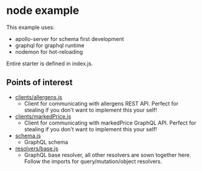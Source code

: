 # node example

This example uses:

- apollo-server for schema first development
- graphql for graphql runtime
- nodemon for hot-reloading

Entire starter is defined in index.js.

## Points of interest

- [clients/allergens.js](/2_example/NODE/src/clients/allergens.js)
  - Client for communicating with allergens REST API. Perfect for stealing if you don't want to implement this your self!
- [clients/markedPrice.js](/2_example/NODE/src/clients/markedPrice.js)
  - Client for communicating with markedPrice GraphQL API. Perfect for stealing if you don't want to implement this your self!
- [schema.js](/2_example/NODE/src/schema.js)
  - GraphQL schema
- [resolvers/base.js](/2_example/NODE/src/resolvers/base.js)
  - GraphQL base resolver, all other resolvers are sown together here. Follow the imports for query/mutation/object resolvers.
